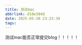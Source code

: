 ```yaml
---
title: 测试mac
abbrlink: d18e384d
date: 2025-05-30 23:23:39
tags:
---
```

<meta name="referrer" content="no-referrer"/>


测试mac能否正常提交blog！！！！！